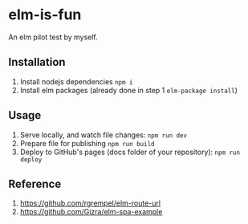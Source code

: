 # elm-is-fun

An elm pilot test by myself.

## Installation

1. Install nodejs dependencies `npm i`
2. Install elm packages (already done in step 1 `elm-package install`)

## Usage

1. Serve locally, and watch file changes: `npm run dev`
2. Prepare file for publishing `npm run build`
3. Deploy to GitHub's pages (docs folder of your repository): `npm run deploy`

## Reference

1. <https://github.com/rgrempel/elm-route-url>
2. <https://github.com/Gizra/elm-spa-example>
